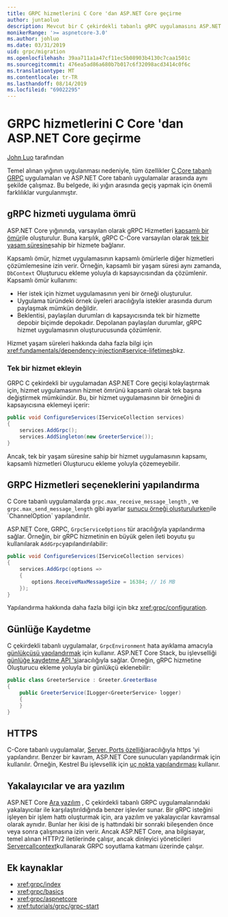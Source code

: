 ```yaml
---
title: GRPC hizmetlerini C Core 'dan ASP.NET Core geçirme
author: juntaoluo
description: Mevcut bir C çekirdekli tabanlı gRPC uygulamasını ASP.NET Core yığının üstünde çalışacak şekilde taşımayı öğrenin.
monikerRange: '>= aspnetcore-3.0'
ms.author: johluo
ms.date: 03/31/2019
uid: grpc/migration
ms.openlocfilehash: 39aa711a1a47cf11ec5b08903b4130c7caa1501c
ms.sourcegitcommit: 476ea5ad86a680b7b017c6f32098acd3414c0f6c
ms.translationtype: MT
ms.contentlocale: tr-TR
ms.lasthandoff: 08/14/2019
ms.locfileid: "69022295"
---
```

# <a name="migrating-grpc-services-from-c-core-to-aspnet-core"></a>GRPC hizmetlerini C Core 'dan ASP.NET Core geçirme

[John Luo](https://github.com/juntaoluo) tarafından

Temel alınan yığının uygulanması nedeniyle, tüm özellikler [C Core tabanlı GRPC](https://grpc.io/blog/grpc-stacks) uygulamaları ve ASP.NET Core tabanlı uygulamalar arasında aynı şekilde çalışmaz. Bu belgede, iki yığın arasında geçiş yapmak için önemli farklılıklar vurgulanmıştır.

## <a name="grpc-service-implementation-lifetime"></a>gRPC hizmeti uygulama ömrü

ASP.NET Core yığınında, varsayılan olarak gRPC Hizmetleri [kapsamlı bir ömür](xref:fundamentals/dependency-injection#service-lifetimes)ile oluşturulur. Buna karşılık, gRPC C-Core varsayılan olarak [tek bir yaşam süresine](xref:fundamentals/dependency-injection#service-lifetimes)sahip bir hizmete bağlanır.

Kapsamlı ömür, hizmet uygulamasının kapsamlı ömürlerle diğer hizmetleri çözümlemesine izin verir. Örneğin, kapsamlı bir yaşam süresi aynı zamanda, `DbContext` Oluşturucu ekleme yoluyla dı kapsayıcısından da çözümlenir. Kapsamlı ömür kullanımı:

* Her istek için hizmet uygulamasının yeni bir örneği oluşturulur.
* Uygulama türündeki örnek üyeleri aracılığıyla istekler arasında durum paylaşmak mümkün değildir.
* Beklentisi, paylaşılan durumları dı kapsayıcısında tek bir hizmette depobir biçimde depokadır. Depolanan paylaşılan durumlar, gRPC hizmet uygulamasının oluşturucusunda çözümlenir.

Hizmet yaşam süreleri hakkında daha fazla bilgi için <xref:fundamentals/dependency-injection#service-lifetimes>bkz.

### <a name="add-a-singleton-service"></a>Tek bir hizmet ekleyin

GRPC C çekirdekli bir uygulamadan ASP.NET Core geçişi kolaylaştırmak için, hizmet uygulamasının hizmet ömrünü kapsamlı olarak tek başına değiştirmek mümkündür. Bu, bir hizmet uygulamasının bir örneğini dı kapsayıcısına eklemeyi içerir:

```csharp
public void ConfigureServices(IServiceCollection services)
{
    services.AddGrpc();
    services.AddSingleton(new GreeterService());
}
```

Ancak, tek bir yaşam süresine sahip bir hizmet uygulamasının kapsamı, kapsamlı hizmetleri Oluşturucu ekleme yoluyla çözemeyebilir.

## <a name="configure-grpc-services-options"></a>GRPC Hizmetleri seçeneklerini yapılandırma

C Core tabanlı uygulamalarda `grpc.max_receive_message_length` , ve `grpc.max_send_message_length` gibi ayarlar [sunucu örneği oluşturulurken](https://grpc.io/grpc/csharp/api/Grpc.Core.Server.html#Grpc_Core_Server__ctor_System_Collections_Generic_IEnumerable_Grpc_Core_ChannelOption__)ile `ChannelOption` yapılandırılır.

ASP.NET Core, GRPC, `GrpcServiceOptions` tür aracılığıyla yapılandırma sağlar. Örneğin, bir gRPC hizmetinin en büyük gelen ileti boyutu şu kullanılarak `AddGrpc`yapılandırılabilir:

```csharp
public void ConfigureServices(IServiceCollection services)
{
    services.AddGrpc(options =>
    {
        options.ReceiveMaxMessageSize = 16384; // 16 MB
    });
}
```

Yapılandırma hakkında daha fazla bilgi için bkz <xref:grpc/configuration>.

## <a name="logging"></a>Günlüğe Kaydetme

C çekirdekli tabanlı uygulamalar, `GrpcEnvironment` hata ayıklama amacıyla [günlükçüsü yapılandırmak](https://grpc.io/grpc/csharp/api/Grpc.Core.GrpcEnvironment.html?q=size#Grpc_Core_GrpcEnvironment_SetLogger_Grpc_Core_Logging_ILogger_) için kullanır. ASP.NET Core Stack, bu işlevselliği [günlüğe kaydetme API 'si](xref:fundamentals/logging/index)aracılığıyla sağlar. Örneğin, gRPC hizmetine Oluşturucu ekleme yoluyla bir günlükçü eklenebilir:

```csharp
public class GreeterService : Greeter.GreeterBase
{
    public GreeterService(ILogger<GreeterService> logger)
    {
    }
}
```

## <a name="https"></a>HTTPS

C-Core tabanlı uygulamalar, [Server. Ports özelliği](https://grpc.io/grpc/csharp/api/Grpc.Core.Server.html#Grpc_Core_Server_Ports)aracılığıyla https 'yi yapılandırır. Benzer bir kavram, ASP.NET Core sunucuları yapılandırmak için kullanılır. Örneğin, Kestrel Bu işlevsellik için [uç nokta yapılandırması](xref:fundamentals/servers/kestrel#endpoint-configuration) kullanır.

## <a name="interceptors-and-middleware"></a>Yakalayıcılar ve ara yazılım

ASP.NET Core [Ara yazılım](xref:fundamentals/middleware/index) , C çekirdekli tabanlı GRPC uygulamalarındaki yakalayıcılar ile karşılaştırıldığında benzer işlevler sunar. Bir gRPC isteğini işleyen bir işlem hattı oluşturmak için, ara yazılım ve yakalayıcılar kavramsal olarak aynıdır. Bunlar her ikisi de iş hattındaki bir sonraki bileşenden önce veya sonra çalışmasına izin verir. Ancak ASP.NET Core, ana bilgisayar, temel alınan HTTP/2 iletilerinde çalışır, ancak dinleyici yöneticileri [Servercallcontext](https://grpc.io/grpc/csharp/api/Grpc.Core.ServerCallContext.html)kullanarak GRPC soyutlama katmanı üzerinde çalışır.

## <a name="additional-resources"></a>Ek kaynaklar

* <xref:grpc/index>
* <xref:grpc/basics>
* <xref:grpc/aspnetcore>
* <xref:tutorials/grpc/grpc-start>
